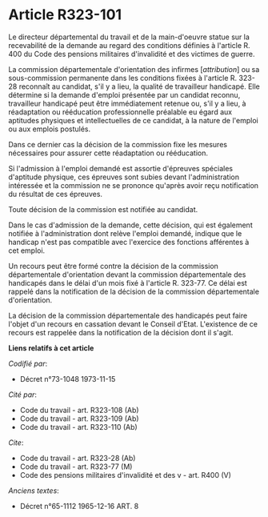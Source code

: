 # Article R323-101

Le directeur départemental du travail et de la main-d'oeuvre statue sur la recevabilité de la demande au regard des
conditions définies à l'article R. 400 du Code des pensions militaires d'invalidité et des victimes de guerre.

La commission départementale d'orientation des infirmes [*attribution*] ou sa sous-commission permanente dans les conditions
fixées à l'article R. 323-28 reconnaît au candidat, s'il y a lieu, la qualité de travailleur handicapé. Elle détermine si la
demande d'emploi présentée par un candidat reconnu, travailleur handicapé peut être immédiatement retenue ou, s'il y a lieu,
à réadaptation ou rééducation professionnelle préalable eu égard aux aptitudes physiques et intellectuelles de ce candidat, à
la nature de l'emploi ou aux emplois postulés.

Dans ce dernier cas la décision de la commission fixe les mesures nécessaires pour assurer cette réadaptation ou rééducation.

Si l'admission à l'emploi demandé est assortie d'épreuves spéciales d'aptitude physique, ces épreuves sont subies devant
l'administration intéressée et la commission ne se prononce qu'après avoir reçu notification du résultat de ces épreuves.

Toute décision de la commission est notifiée au candidat.

Dans le cas d'admission de la demande, cette décision, qui est également notifiée à l'administration dont relève l'emploi
demandé, indique que le handicap n'est pas compatible avec l'exercice des fonctions afférentes à cet emploi.

Un recours peut être formé contre la décision de la commission départementale d'orientation devant la commission
départementale des handicapés dans le délai d'un mois fixé à l'article R. 323-77. Ce délai est rappelé dans la notification
de la décision de la commission départementale d'orientation.

La décision de la commission départementale des handicapés peut faire l'objet d'un recours en cassation devant le Conseil
d'Etat. L'existence de ce recours est rappelée dans la notification de la décision dont il s'agit.

**Liens relatifs à cet article**

_Codifié par_:

  - Décret n°73-1048 1973-11-15

_Cité par_:

  - Code du travail - art. R323-108 (Ab)
  - Code du travail - art. R323-109 (Ab)
  - Code du travail - art. R323-110 (Ab)

_Cite_:

  - Code du travail - art. R323-28 (Ab)
  - Code du travail - art. R323-77 (M)
  - Code des pensions militaires d'invalidité et des v - art. R400 (V)

_Anciens textes_:

  - Décret n°65-1112 1965-12-16 ART. 8
